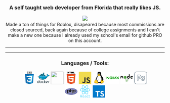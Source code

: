<div align="center">
  

  <h3>A self taught web developer from Florida that really likes JS.</h3>

  ![](https://github-readme-stats.vercel.app/api?username=BasicVariable&hide_rank=false&show_icons=true&bg_color=00000000)
  <br>
  Made a ton of things for Roblox, disapeared because most commissions are closed sourced, back again because of college assignments and I can't make a new one because I already used my school's email for github PRO on this account. 
</div>

---

---

<div align="center">
  <h3 align="center">Languages / Tools:</h3>
  <p align="center" style="padding: 0 50px;"> 
      <img src="https://raw.githubusercontent.com/devicons/devicon/master/icons/css3/css3-original-wordmark.svg" width="40" height="40"/> 
      <img src="https://raw.githubusercontent.com/devicons/devicon/master/icons/docker/docker-original-wordmark.svg" width="40" height="40"/> 
      <img src="https://www.vectorlogo.zone/logos/git-scm/git-scm-icon.svg" width="40" height="40"/> 
      <img src="https://raw.githubusercontent.com/devicons/devicon/master/icons/html5/html5-original-wordmark.svg" width="40" height="40"/> 
      <img src="https://raw.githubusercontent.com/devicons/devicon/master/icons/javascript/javascript-original.svg" width="40" height="40"/> 
      <img src="https://raw.githubusercontent.com/devicons/devicon/master/icons/linux/linux-original.svg" width="40" height="40"/> 
      <img src="https://raw.githubusercontent.com/devicons/devicon/master/icons/nginx/nginx-original.svg" width="40" height="40"/> 
      <img src="https://raw.githubusercontent.com/devicons/devicon/master/icons/nodejs/nodejs-original-wordmark.svg" width="40" height="40"/> 
      <img src="https://raw.githubusercontent.com/devicons/devicon/master/icons/photoshop/photoshop-line.svg" alt="photoshop" height="40"/> 
      <img src="https://raw.githubusercontent.com/devicons/devicon/master/icons/php/php-original.svg" width="40" height="40"/> 
      <img src="https://raw.githubusercontent.com/devicons/devicon/master/icons/react/react-original-wordmark.svg" width="40" height="40"/> 
      <img src="https://raw.githubusercontent.com/devicons/devicon/master/icons/typescript/typescript-original.svg" width="40" height="40"/> 
  </p>
</div>
